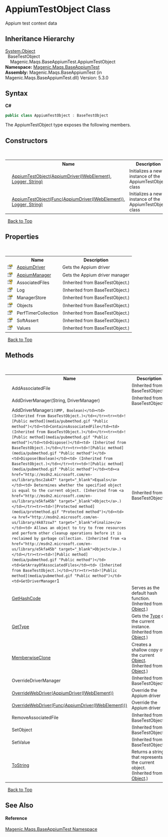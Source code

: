# AppiumTestObject Class
 

Appium test context data


## Inheritance Hierarchy
<a href="http://msdn2.microsoft.com/en-us/library/e5kfa45b" target="_blank">System.Object</a><br />&nbsp;&nbsp;BaseTestObject<br />&nbsp;&nbsp;&nbsp;&nbsp;Magenic.Maqs.BaseAppiumTest.AppiumTestObject<br />
**Namespace:**&nbsp;<a href="#/MAQS_5/Appium_AUTOGENERATED/Magenic-Maqs-BaseAppiumTest_Namespace">Magenic.Maqs.BaseAppiumTest</a><br />**Assembly:**&nbsp;Magenic.Maqs.BaseAppiumTest (in Magenic.Maqs.BaseAppiumTest.dll) Version: 5.3.0

## Syntax

**C#**<br />
``` C#
public class AppiumTestObject : BaseTestObject
```

The AppiumTestObject type exposes the following members.


## Constructors
&nbsp;<table><tr><th></th><th>Name</th><th>Description</th></tr><tr><td>![Public method](media/pubmethod.gif "Public method")</td><td><a href="#/MAQS_5/Appium_AUTOGENERATED/AppiumTestObject_Constructor_(AppiumDriver`1(IWebElement),_Logger,_String)">AppiumTestObject(AppiumDriver(IWebElement), Logger, String)</a></td><td>
Initializes a new instance of the AppiumTestObject class</td></tr><tr><td>![Public method](media/pubmethod.gif "Public method")</td><td><a href="#/MAQS_5/Appium_AUTOGENERATED/AppiumTestObject_Constructor_(Func(AppiumDriver`1(IWebElement)),_Logger,_String)">AppiumTestObject(Func(AppiumDriver(IWebElement)), Logger, String)</a></td><td>
Initializes a new instance of the AppiumTestObject class</td></tr></table>&nbsp;
<a href="#appiumtestobject-class">Back to Top</a>

## Properties
&nbsp;<table><tr><th></th><th>Name</th><th>Description</th></tr><tr><td>![Public property](media/pubproperty.gif "Public property")</td><td><a href="#/MAQS_5/Appium_AUTOGENERATED/AppiumTestObject-AppiumDriver_Property">AppiumDriver</a></td><td>
Gets the Appium driver</td></tr><tr><td>![Public property](media/pubproperty.gif "Public property")</td><td><a href="#/MAQS_5/Appium_AUTOGENERATED/AppiumTestObject-AppiumManager_Property">AppiumManager</a></td><td>
Gets the Appium driver manager</td></tr><tr><td>![Protected property](media/protproperty.gif "Protected property")</td><td>AssociatedFiles</td><td> (Inherited from BaseTestObject.)</td></tr><tr><td>![Public property](media/pubproperty.gif "Public property")</td><td>Log</td><td> (Inherited from BaseTestObject.)</td></tr><tr><td>![Public property](media/pubproperty.gif "Public property")</td><td>ManagerStore</td><td> (Inherited from BaseTestObject.)</td></tr><tr><td>![Public property](media/pubproperty.gif "Public property")</td><td>Objects</td><td> (Inherited from BaseTestObject.)</td></tr><tr><td>![Public property](media/pubproperty.gif "Public property")</td><td>PerfTimerCollection</td><td> (Inherited from BaseTestObject.)</td></tr><tr><td>![Public property](media/pubproperty.gif "Public property")</td><td>SoftAssert</td><td> (Inherited from BaseTestObject.)</td></tr><tr><td>![Public property](media/pubproperty.gif "Public property")</td><td>Values</td><td> (Inherited from BaseTestObject.)</td></tr></table>&nbsp;
<a href="#appiumtestobject-class">Back to Top</a>

## Methods
&nbsp;<table><tr><th></th><th>Name</th><th>Description</th></tr><tr><td>![Public method](media/pubmethod.gif "Public method")</td><td>AddAssociatedFile</td><td> (Inherited from BaseTestObject.)</td></tr><tr><td>![Public method](media/pubmethod.gif "Public method")</td><td>AddDriverManager(String, DriverManager)</td><td> (Inherited from BaseTestObject.)</td></tr><tr><td>![Public method](media/pubmethod.gif "Public method")</td><td>AddDriverManager``1(UMP, Boolean)</td><td> (Inherited from BaseTestObject.)</td></tr><tr><td>![Public method](media/pubmethod.gif "Public method")</td><td>ContainsAssociatedFile</td><td> (Inherited from BaseTestObject.)</td></tr><tr><td>![Public method](media/pubmethod.gif "Public method")</td><td>Dispose()</td><td> (Inherited from BaseTestObject.)</td></tr><tr><td>![Public method](media/pubmethod.gif "Public method")</td><td>Dispose(Boolean)</td><td> (Inherited from BaseTestObject.)</td></tr><tr><td>![Public method](media/pubmethod.gif "Public method")</td><td><a href="http://msdn2.microsoft.com/en-us/library/bsc2ak47" target="_blank">Equals</a></td><td>
Determines whether the specified object is equal to the current object.
 (Inherited from <a href="http://msdn2.microsoft.com/en-us/library/e5kfa45b" target="_blank">Object</a>.)</td></tr><tr><td>![Protected method](media/protmethod.gif "Protected method")</td><td><a href="http://msdn2.microsoft.com/en-us/library/4k87zsw7" target="_blank">Finalize</a></td><td>
Allows an object to try to free resources and perform other cleanup operations before it is reclaimed by garbage collection.
 (Inherited from <a href="http://msdn2.microsoft.com/en-us/library/e5kfa45b" target="_blank">Object</a>.)</td></tr><tr><td>![Public method](media/pubmethod.gif "Public method")</td><td>GetArrayOfAssociatedFiles</td><td> (Inherited from BaseTestObject.)</td></tr><tr><td>![Public method](media/pubmethod.gif "Public method")</td><td>GetDriverManager``1</td><td> (Inherited from BaseTestObject.)</td></tr><tr><td>![Public method](media/pubmethod.gif "Public method")</td><td><a href="http://msdn2.microsoft.com/en-us/library/zdee4b3y" target="_blank">GetHashCode</a></td><td>
Serves as the default hash function.
 (Inherited from <a href="http://msdn2.microsoft.com/en-us/library/e5kfa45b" target="_blank">Object</a>.)</td></tr><tr><td>![Public method](media/pubmethod.gif "Public method")</td><td><a href="http://msdn2.microsoft.com/en-us/library/dfwy45w9" target="_blank">GetType</a></td><td>
Gets the <a href="http://msdn2.microsoft.com/en-us/library/42892f65" target="_blank">Type</a> of the current instance.
 (Inherited from <a href="http://msdn2.microsoft.com/en-us/library/e5kfa45b" target="_blank">Object</a>.)</td></tr><tr><td>![Protected method](media/protmethod.gif "Protected method")</td><td><a href="http://msdn2.microsoft.com/en-us/library/57ctke0a" target="_blank">MemberwiseClone</a></td><td>
Creates a shallow copy of the current <a href="http://msdn2.microsoft.com/en-us/library/e5kfa45b" target="_blank">Object</a>.
 (Inherited from <a href="http://msdn2.microsoft.com/en-us/library/e5kfa45b" target="_blank">Object</a>.)</td></tr><tr><td>![Public method](media/pubmethod.gif "Public method")</td><td>OverrideDriverManager</td><td> (Inherited from BaseTestObject.)</td></tr><tr><td>![Public method](media/pubmethod.gif "Public method")</td><td><a href="#/MAQS_5/Appium_AUTOGENERATED/AppiumTestObject-OverrideWebDriver_Method_(AppiumDriver`1(IWebElement))">OverrideWebDriver(AppiumDriver(IWebElement))</a></td><td>
Override the Appium driver</td></tr><tr><td>![Public method](media/pubmethod.gif "Public method")</td><td><a href="#/MAQS_5/Appium_AUTOGENERATED/AppiumTestObject-OverrideWebDriver_Method_(Func(AppiumDriver`1(IWebElement)))">OverrideWebDriver(Func(AppiumDriver(IWebElement)))</a></td><td>
Override the Appium driver</td></tr><tr><td>![Public method](media/pubmethod.gif "Public method")</td><td>RemoveAssociatedFile</td><td> (Inherited from BaseTestObject.)</td></tr><tr><td>![Public method](media/pubmethod.gif "Public method")</td><td>SetObject</td><td> (Inherited from BaseTestObject.)</td></tr><tr><td>![Public method](media/pubmethod.gif "Public method")</td><td>SetValue</td><td> (Inherited from BaseTestObject.)</td></tr><tr><td>![Public method](media/pubmethod.gif "Public method")</td><td><a href="http://msdn2.microsoft.com/en-us/library/7bxwbwt2" target="_blank">ToString</a></td><td>
Returns a string that represents the current object.
 (Inherited from <a href="http://msdn2.microsoft.com/en-us/library/e5kfa45b" target="_blank">Object</a>.)</td></tr></table>&nbsp;
<a href="#appiumtestobject-class">Back to Top</a>

## See Also


#### Reference
<a href="#/MAQS_5/Appium_AUTOGENERATED/Magenic-Maqs-BaseAppiumTest_Namespace">Magenic.Maqs.BaseAppiumTest Namespace</a><br />